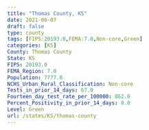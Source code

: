 ```yaml
---
title: "Thomas County, KS"
date: 2021-06-07
draft: false
type: county
tags: [FIPS:20193.0,FEMA:7.0,Non-core,Green]
categories: [KS]
County: Thomas County
State: KS
FIPS: 20193.0
FEMA_Region: 7.0
Population: 7777.0
NCHS_Urban_Rural_Classification: Non-core
Tests_in_prior_14_days: 67.0
Fourteen_day_test_rate_per_100000: 862.0
Percent_Positivity_in_prior_14_days: 0.0
Level: Green
url: /states/KS/thomas-county
---
```



